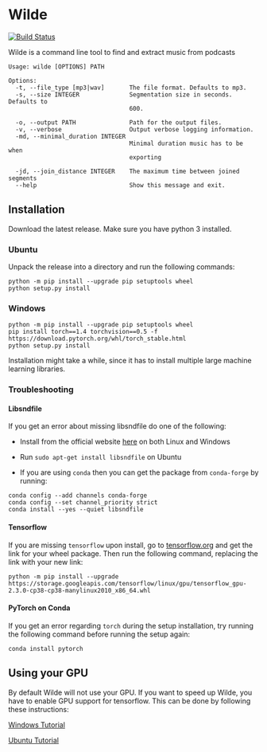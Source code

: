 # Wilde
[![Build Status](https://dev.azure.com/wilde-cli/Wilde/_apis/build/status/wvanlit.Wilde?branchName=main)](https://dev.azure.com/wilde-cli/Wilde/_build/latest?definitionId=1&branchName=main)

Wilde is a command line tool to find and extract music from podcasts

```
Usage: wilde [OPTIONS] PATH

Options:
  -t, --file_type [mp3|wav]       The file format. Defaults to mp3.
  -s, --size INTEGER              Segmentation size in seconds. Defaults to
                                  600.

  -o, --output PATH               Path for the output files.
  -v, --verbose                   Output verbose logging information.
  -md, --minimal_duration INTEGER
                                  Minimal duration music has to be when
                                  exporting

  -jd, --join_distance INTEGER    The maximum time between joined segments
  --help                          Show this message and exit.
```
## Installation
Download the latest release. Make sure you have python 3 installed.

### Ubuntu
Unpack the release into a directory and run the following commands:
```
python -m pip install --upgrade pip setuptools wheel
python setup.py install
```

### Windows
```
python -m pip install --upgrade pip setuptools wheel
pip install torch==1.4 torchvision==0.5 -f https://download.pytorch.org/whl/torch_stable.html
python setup.py install
```
Installation might take a while, since it has to install multiple large machine learning libraries.

### Troubleshooting
#### Libsndfile
If you get an error about missing libsndfile do one of the following:

* Install from the official website [here](http://www.mega-nerd.com/libsndfile/#Download) on both Linux and Windows

* Run `sudo apt-get install libsndfile` on Ubuntu

* If you are using `conda` then you can get the package from `conda-forge` by running:
```
conda config --add channels conda-forge
conda config --set channel_priority strict
conda install --yes --quiet libsndfile  
```
#### Tensorflow
If you are missing `tensorflow` upon install, go to [tensorflow.org](https://www.tensorflow.org/install/pip#package-location) and get the link for your wheel package.
Then run the following command, replacing the link with your new link:
```
python -m pip install --upgrade https://storage.googleapis.com/tensorflow/linux/gpu/tensorflow_gpu-2.3.0-cp38-cp38-manylinux2010_x86_64.whl
```
#### PyTorch on Conda
If you get an error regarding `torch` during the setup installation, try running the following command before running the setup again:
```
conda install pytorch
```
## Using your GPU
By default Wilde will not use your GPU. If you want to speed up Wilde, you have to enable GPU support for tensorflow. This can be done by following these instructions:

[Windows Tutorial](https://towardsdatascience.com/installing-tensorflow-with-cuda-cudnn-and-gpu-support-on-windows-10-60693e46e781)

[Ubuntu Tutorial](https://towardsdatascience.com/installing-tensorflow-gpu-in-ubuntu-20-04-4ee3ca4cb75d)
